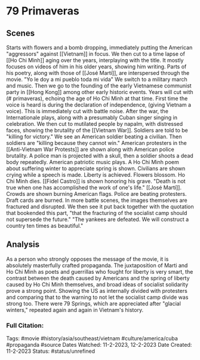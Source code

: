 # 79 Primaveras

## Scenes
Starts with flowers and a bomb dropping, immediately putting the American "aggressors" against [[Vietnam]] in focus.
We then cut to a time lapse of [[Ho Chi Minh]] aging over the years, interplaying with the title. It mostly focuses on videos of him in his older years, showing him writing.
Parts of his poetry, along with those of [[José Martí]], are interspersed through the movie.
	"Yo le doy a mi pueblo toda mi vida"
We switch to a military march and music.
Then we go to the founding of the early Vietnamese communist party in [[Hong Kong]] among other early historic events.
Years will cut with (# primaveras), echoing the age of Ho Chi Minh at that time. 
First time the voice is heard is during the declaration of independence, (giving Vietnam a voice). This is immediately cut with battle noise.
After the war, the Internationale plays, along with a presumably Cuban singer singing in celebration.
We then cut to mutilated people by napalm, with distressed faces, showing the brutality of the [[Vietnam War]].
Soldiers are told to be "killing for victory." We see an American soldier beating a civilian.
Then soldiers are "killing because they cannot win."
American protesters in the [[Anti-Vietnam War Protests]] are shown along with American police brutality.
A police man is projected with a skull, then a soldier shoots a dead body repeatedly. American patriotic music plays.
A Ho Chi Minh poem about suffering winter to appreciate spring is shown.
Civilians are shown crying while a speech is made. Liberty is achieved. Flowers blossom. 
Ho Chi Minh dies. [[Fidel Castro]] is shown honoring his grave.
"Death is not true when one has accomplished the work of one's life." [[José Martí]].
Crowds are shown burning American flags. Police are beating protesters. Draft cards are burned.
In more battle scenes, the images themselves are fractured and disrupted. We then see it put back together with the quotation that bookended this part, "that the fracturing of the socialist camp should not supersede the future."
"The yankees are defeated. We will construct a country ten times as beautiful."

## Analysis
As a person who strongly opposes the message of the movie, it is absolutely masterfully crafted propaganda. The juxtaposition of Marti and Ho Chi Minh as poets and guerrillas who fought for liberty is very smart, the contrast between the death caused by Americans and the spring of liberty caused by Ho Chi Minh themselves, and broad ideas of socialist solidarity prove a strong point. Showing the US as internally divided with protesters and comparing that to the warning to not let the socialist camp divide was strong too. There were 79 Springs, which are appreciated after "glacial winters," repeated again and again in Vietnam's history.

### Full Citation:
Tags: #movie #history/asia/southeast/vietnam #culture/america/cuba #propaganda #source
Dates Watched: 11-2-2023, 12-2-2023
Date Created: 11-2-2023
Status: #status/unrefined 
